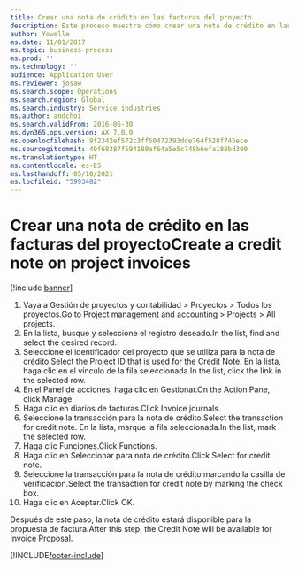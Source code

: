 ```yaml
---
title: Crear una nota de crédito en las facturas del proyecto
description: Este proceso muestra cómo crear una nota de crédito en las facturas del proyecto que se han registrado.
author: Yowelle
ms.date: 11/01/2017
ms.topic: business-process
ms.prod: ''
ms.technology: ''
audience: Application User
ms.reviewer: josaw
ms.search.scope: Operations
ms.search.region: Global
ms.search.industry: Service industries
ms.author: andchoi
ms.search.validFrom: 2016-06-30
ms.dyn365.ops.version: AX 7.0.0
ms.openlocfilehash: 9f2342ef572c3ff50472393dde764f528f745ece
ms.sourcegitcommit: 40f68387f594180af64a5e5c748b6efa188bd300
ms.translationtype: HT
ms.contentlocale: es-ES
ms.lasthandoff: 05/10/2021
ms.locfileid: "5993482"
---
```

# <a name="create-a-credit-note-on-project-invoices"></a><span data-ttu-id="2f296-103">Crear una nota de crédito en las facturas del proyecto</span><span class="sxs-lookup"><span data-stu-id="2f296-103">Create a credit note on project invoices</span></span>

[!include [banner](../../includes/banner.md)]

1. <span data-ttu-id="2f296-104">Vaya a Gestión de proyectos y contabilidad > Proyectos > Todos los proyectos.</span><span class="sxs-lookup"><span data-stu-id="2f296-104">Go to Project management and accounting > Projects > All projects.</span></span> 
2. <span data-ttu-id="2f296-105">En la lista, busque y seleccione el registro deseado.</span><span class="sxs-lookup"><span data-stu-id="2f296-105">In the list, find and select the desired record.</span></span> 
3. <span data-ttu-id="2f296-106">Seleccione el identificador del proyecto que se utiliza para la nota de crédito.</span><span class="sxs-lookup"><span data-stu-id="2f296-106">Select the Project ID that is used for the Credit Note.</span></span> <span data-ttu-id="2f296-107">En la lista, haga clic en el vínculo de la fila seleccionada.</span><span class="sxs-lookup"><span data-stu-id="2f296-107">In the list, click the link in the selected row.</span></span> 
4. <span data-ttu-id="2f296-108">En el Panel de acciones, haga clic en Gestionar.</span><span class="sxs-lookup"><span data-stu-id="2f296-108">On the Action Pane, click Manage.</span></span> 
5. <span data-ttu-id="2f296-109">Haga clic en diarios de facturas.</span><span class="sxs-lookup"><span data-stu-id="2f296-109">Click Invoice journals.</span></span> 
6. <span data-ttu-id="2f296-110">Seleccione la transacción para la nota de crédito.</span><span class="sxs-lookup"><span data-stu-id="2f296-110">Select the transaction for credit note.</span></span> <span data-ttu-id="2f296-111">En la lista, marque la fila seleccionada.</span><span class="sxs-lookup"><span data-stu-id="2f296-111">In the list, mark the selected row.</span></span> 
7. <span data-ttu-id="2f296-112">Haga clic Funciones.</span><span class="sxs-lookup"><span data-stu-id="2f296-112">Click Functions.</span></span> 
8. <span data-ttu-id="2f296-113">Haga clic en Seleccionar para nota de crédito.</span><span class="sxs-lookup"><span data-stu-id="2f296-113">Click Select for credit note.</span></span> 
9. <span data-ttu-id="2f296-114">Seleccione la transacción para la nota de crédito marcando la casilla de verificación.</span><span class="sxs-lookup"><span data-stu-id="2f296-114">Select the transaction for credit note by marking the check box.</span></span>
10. <span data-ttu-id="2f296-115">Haga clic en Aceptar.</span><span class="sxs-lookup"><span data-stu-id="2f296-115">Click OK.</span></span> 

<span data-ttu-id="2f296-116">Después de este paso, la nota de crédito estará disponible para la propuesta de factura.</span><span class="sxs-lookup"><span data-stu-id="2f296-116">After this step, the Credit Note will be available for Invoice Proposal.</span></span>


[!INCLUDE[footer-include](../../includes/footer-banner.md)]